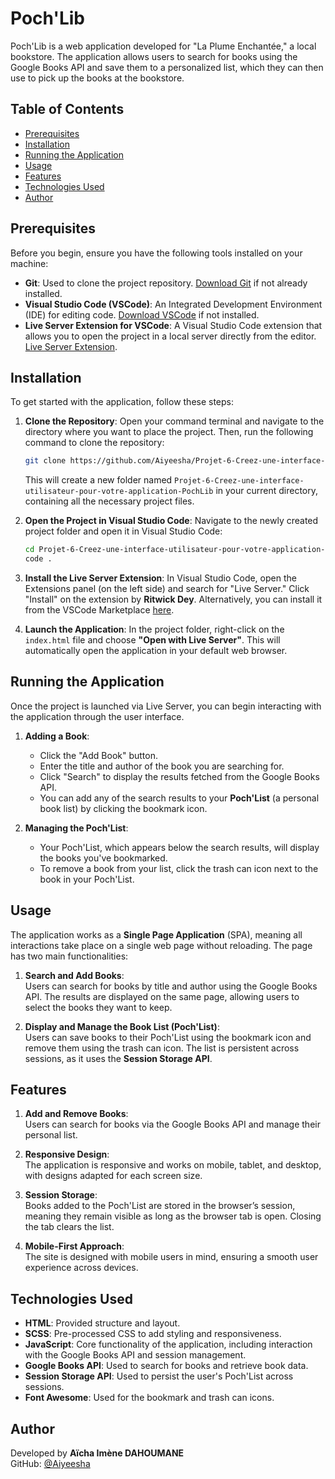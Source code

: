 # Poch'Lib

Poch'Lib is a web application developed for "La Plume Enchantée," a local bookstore. The application allows users to search for books using the Google Books API and save them to a personalized list, which they can then use to pick up the books at the bookstore.

## Table of Contents
- [Prerequisites](#prerequisites)
- [Installation](#installation)
- [Running the Application](#running-the-application)
- [Usage](#usage)
- [Features](#features)
- [Technologies Used](#technologies-used)
- [Author](#author)

## Prerequisites
Before you begin, ensure you have the following tools installed on your machine:

- **Git**: Used to clone the project repository. [Download Git](https://git-scm.com/downloads) if not already installed.
- **Visual Studio Code (VSCode)**: An Integrated Development Environment (IDE) for editing code. [Download VSCode](https://code.visualstudio.com/) if not installed.
- **Live Server Extension for VSCode**: A Visual Studio Code extension that allows you to open the project in a local server directly from the editor. [Live Server Extension](https://marketplace.visualstudio.com/items?itemName=ritwickdey.LiveServer).

## Installation

To get started with the application, follow these steps:

1. **Clone the Repository**:
   Open your command terminal and navigate to the directory where you want to place the project. Then, run the following command to clone the repository:
   ```bash
   git clone https://github.com/Aiyeesha/Projet-6-Creez-une-interface-utilisateur-pour-votre-application-PochLib.git
   ```
   
   This will create a new folder named `Projet-6-Creez-une-interface-utilisateur-pour-votre-application-PochLib` in your current directory, containing all the necessary project files.

2. **Open the Project in Visual Studio Code**:
   Navigate to the newly created project folder and open it in Visual Studio Code:
   ```bash
   cd Projet-6-Creez-une-interface-utilisateur-pour-votre-application-PochLib
   code .
   ```

3. **Install the Live Server Extension**:
   In Visual Studio Code, open the Extensions panel (on the left side) and search for "Live Server." Click "Install" on the extension by **Ritwick Dey**. Alternatively, you can install it from the VSCode Marketplace [here](https://marketplace.visualstudio.com/items?itemName=ritwickdey.LiveServer).

4. **Launch the Application**:
   In the project folder, right-click on the `index.html` file and choose **"Open with Live Server"**. This will automatically open the application in your default web browser.

## Running the Application

Once the project is launched via Live Server, you can begin interacting with the application through the user interface.

1. **Adding a Book**:
   - Click the "Add Book" button.
   - Enter the title and author of the book you are searching for.
   - Click "Search" to display the results fetched from the Google Books API.
   - You can add any of the search results to your **Poch'List** (a personal book list) by clicking the bookmark icon.

2. **Managing the Poch'List**:
   - Your Poch'List, which appears below the search results, will display the books you've bookmarked.
   - To remove a book from your list, click the trash can icon next to the book in your Poch'List.

## Usage

The application works as a **Single Page Application** (SPA), meaning all interactions take place on a single web page without reloading. The page has two main functionalities:

1. **Search and Add Books**:  
   Users can search for books by title and author using the Google Books API. The results are displayed on the same page, allowing users to select the books they want to keep.

2. **Display and Manage the Book List (Poch'List)**:  
   Users can save books to their Poch'List using the bookmark icon and remove them using the trash can icon. The list is persistent across sessions, as it uses the **Session Storage API**.

## Features

1. **Add and Remove Books**:  
   Users can search for books via the Google Books API and manage their personal list.
   
2. **Responsive Design**:  
   The application is responsive and works on mobile, tablet, and desktop, with designs adapted for each screen size.

3. **Session Storage**:  
   Books added to the Poch'List are stored in the browser’s session, meaning they remain visible as long as the browser tab is open. Closing the tab clears the list.

4. **Mobile-First Approach**:  
   The site is designed with mobile users in mind, ensuring a smooth user experience across devices.

## Technologies Used

- **HTML**: Provided structure and layout.
- **SCSS**: Pre-processed CSS to add styling and responsiveness.
- **JavaScript**: Core functionality of the application, including interaction with the Google Books API and session management.
- **Google Books API**: Used to search for books and retrieve book data.
- **Session Storage API**: Used to persist the user's Poch'List across sessions.
- **Font Awesome**: Used for the bookmark and trash can icons.

## Author

Developed by **Aïcha Imène DAHOUMANE**  
GitHub: [@Aiyeesha](https://github.com/Aiyeesha)
